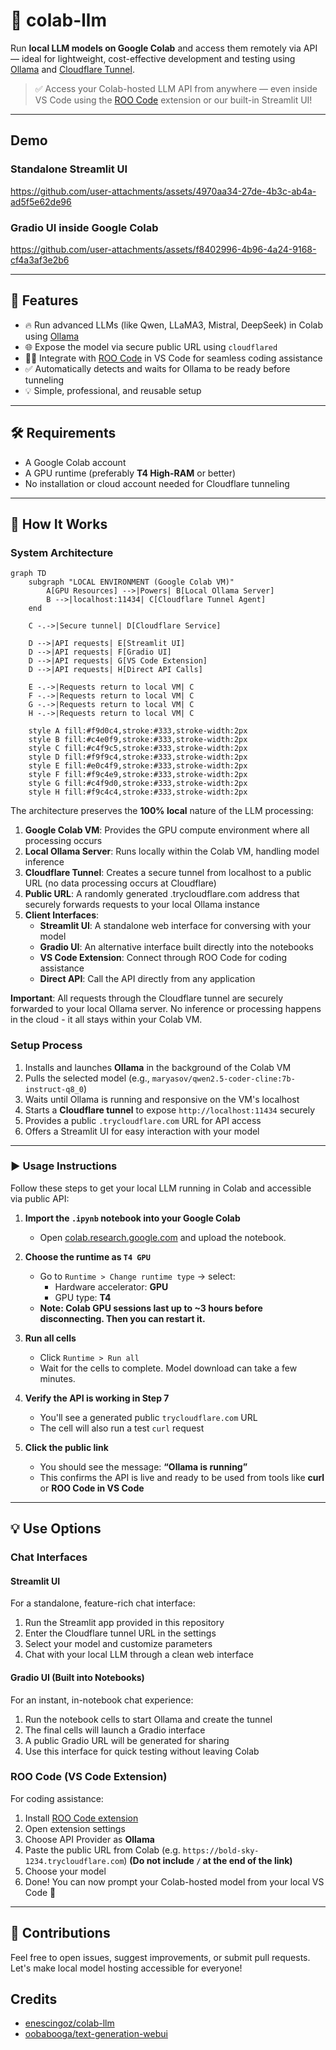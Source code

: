 # 🧠 colab-llm

Run **local LLM models on Google Colab** and access them remotely via API — ideal for lightweight, cost-effective development and testing using [Ollama](https://ollama.com/) and [Cloudflare Tunnel](https://developers.cloudflare.com/cloudflare-one/connections/connect-apps/).

> ✅ Access your Colab-hosted LLM API from anywhere — even inside VS Code using the [ROO Code](https://marketplace.visualstudio.com/items?itemName=RooVeterinaryInc.roo-cline) extension or our built-in Streamlit UI!

---

## Demo
### Standalone Streamlit UI
https://github.com/user-attachments/assets/4970aa34-27de-4b3c-ab4a-ad5f5e62de96
### Gradio UI inside Google Colab
https://github.com/user-attachments/assets/f8402996-4b96-4a24-9168-cf4a3af3e2b6

---

## 🧩 Features

- 🔥 Run advanced LLMs (like Qwen, LLaMA3, Mistral, DeepSeek) in Colab using [Ollama](https://ollama.com/)
- 🌐 Expose the model via secure public URL using `cloudflared`
- 🧑‍💻 Integrate with [ROO Code](https://roo.dev) in VS Code for seamless coding assistance
- ✅ Automatically detects and waits for Ollama to be ready before tunneling
- 💡 Simple, professional, and reusable setup

---

## 🛠️ Requirements

- A Google Colab account
- A GPU runtime (preferably **T4 High-RAM** or better)
- No installation or cloud account needed for Cloudflare tunneling

---

## 📝 How It Works

### System Architecture

```mermaid
graph TD
    subgraph "LOCAL ENVIRONMENT (Google Colab VM)"
        A[GPU Resources] -->|Powers| B[Local Ollama Server]
        B -->|localhost:11434| C[Cloudflare Tunnel Agent]
    end
    
    C -.->|Secure tunnel| D[Cloudflare Service]
    
    D -->|API requests| E[Streamlit UI]
    D -->|API requests| F[Gradio UI]
    D -->|API requests| G[VS Code Extension]
    D -->|API requests| H[Direct API Calls]
    
    E -.->|Requests return to local VM| C
    F -.->|Requests return to local VM| C
    G -.->|Requests return to local VM| C
    H -.->|Requests return to local VM| C
    
    style A fill:#f9d0c4,stroke:#333,stroke-width:2px
    style B fill:#c4e0f9,stroke:#333,stroke-width:2px
    style C fill:#c4f9c5,stroke:#333,stroke-width:2px
    style D fill:#f9f9c4,stroke:#333,stroke-width:2px
    style E fill:#e0c4f9,stroke:#333,stroke-width:2px
    style F fill:#f9c4e9,stroke:#333,stroke-width:2px
    style G fill:#c4f9d0,stroke:#333,stroke-width:2px
    style H fill:#f9c4c4,stroke:#333,stroke-width:2px
```

The architecture preserves the **100% local** nature of the LLM processing:

1. **Google Colab VM**: Provides the GPU compute environment where all processing occurs
2. **Local Ollama Server**: Runs locally within the Colab VM, handling model inference
3. **Cloudflare Tunnel**: Creates a secure tunnel from localhost to a public URL (no data processing occurs at Cloudflare)
4. **Public URL**: A randomly generated .trycloudflare.com address that securely forwards requests to your local Ollama instance
5. **Client Interfaces**:
   - **Streamlit UI**: A standalone web interface for conversing with your model
   - **Gradio UI**: An alternative interface built directly into the notebooks
   - **VS Code Extension**: Connect through ROO Code for coding assistance
   - **Direct API**: Call the API directly from any application

**Important**: All requests through the Cloudflare tunnel are securely forwarded to your local Ollama server. No inference or processing happens in the cloud - it all stays within your Colab VM.

### Setup Process

1. Installs and launches **Ollama** in the background of the Colab VM
2. Pulls the selected model (e.g., `maryasov/qwen2.5-coder-cline:7b-instruct-q8_0`)
3. Waits until Ollama is running and responsive on the VM's localhost
4. Starts a **Cloudflare tunnel** to expose `http://localhost:11434` securely
5. Provides a public `.trycloudflare.com` URL for API access
6. Offers a Streamlit UI for easy interaction with your model

---

### ▶️ Usage Instructions

Follow these steps to get your local LLM running in Colab and accessible via public API:

1. **Import the `.ipynb` notebook into your Google Colab**  
   - Open [colab.research.google.com](https://colab.research.google.com) and upload the notebook.

2. **Choose the runtime as `T4 GPU`**  
   - Go to `Runtime > Change runtime type` → select:
     - Hardware accelerator: **GPU**
     - GPU type: **T4**
   - **Note: Colab GPU sessions last up to ~3 hours before disconnecting. Then you can restart it.**

3. **Run all cells**  
   - Click `Runtime > Run all`  
   - Wait for the cells to complete. Model download can take a few minutes.

4. **Verify the API is working in Step 7**  
   - You'll see a generated public `trycloudflare.com` URL
   - The cell will also run a test `curl` request

5. **Click the public link**  
   - You should see the message: **“Ollama is running”**
   - This confirms the API is live and ready to be used from tools like **curl** or **ROO Code in VS Code**

---

## 💡 Use Options

### Chat Interfaces

#### Streamlit UI

For a standalone, feature-rich chat interface:

1. Run the Streamlit app provided in this repository
2. Enter the Cloudflare tunnel URL in the settings
3. Select your model and customize parameters
4. Chat with your local LLM through a clean web interface

#### Gradio UI (Built into Notebooks)

For an instant, in-notebook chat experience:

1. Run the notebook cells to start Ollama and create the tunnel
2. The final cells will launch a Gradio interface
3. A public Gradio URL will be generated for sharing
4. Use this interface for quick testing without leaving Colab

### ROO Code (VS Code Extension)

For coding assistance:

1. Install [ROO Code extension](https://marketplace.visualstudio.com/items?itemName=RooVeterinaryInc.roo-cline)
2. Open extension settings
3. Choose API Provider as **Ollama**
4. Paste the public URL from Colab (e.g. `https://bold-sky-1234.trycloudflare.com`) **(Do not include `/` at the end of the link)**
5. Choose your model
6. Done! You can now prompt your Colab-hosted model from your local VS Code 💬

---

## 🤝 Contributions

Feel free to open issues, suggest improvements, or submit pull requests. Let's make local model hosting accessible for everyone!

## Credits

- [enescingoz/colab-llm](https://github.com/enescingoz/colab-llm)
- [oobabooga/text-generation-webui](https://github.com/oobabooga/text-generation-webui)
